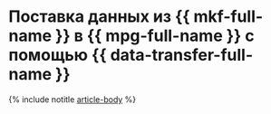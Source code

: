 # Поставка данных из {{ mkf-full-name }} в {{ mpg-full-name }} с помощью {{ data-transfer-full-name }}

{% include notitle [article-body](../../_tutorials/datatransfer/mkf-to-mpg.md) %}
